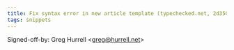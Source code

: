 ```yaml
---
title: Fix syntax error in new article template (typechecked.net, 2d35085)
tags: snippets
---
```


Signed-off-by: Greg Hurrell &lt;greg@hurrell.net&gt;
